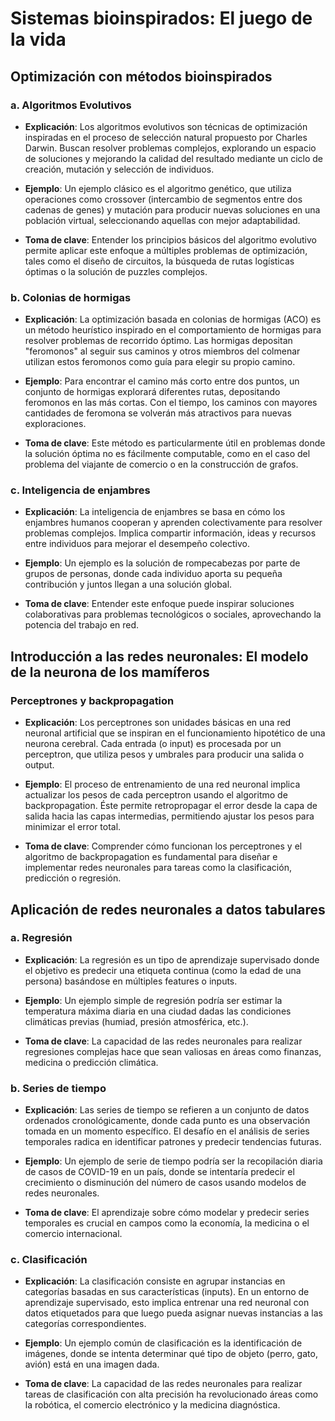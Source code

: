 # Sistemas bioinspirados: El juego de la vida

## Optimización con métodos bioinspirados
### a. Algoritmos Evolutivos 
- **Explicación**: Los algoritmos evolutivos son técnicas de optimización inspiradas en el proceso de selección natural propuesto por Charles Darwin. Buscan resolver problemas complejos, explorando un espacio de soluciones y mejorando la calidad del resultado mediante un ciclo de creación, mutación y selección de individuos.

- **Ejemplo**: Un ejemplo clásico es el algoritmo genético, que utiliza operaciones como crossover (intercambio de segmentos entre dos cadenas de genes) y mutación para producir nuevas soluciones en una población virtual, seleccionando aquellas con mejor adaptabilidad.

- **Toma de clave**: Entender los principios básicos del algoritmo evolutivo permite aplicar este enfoque a múltiples problemas de optimización, tales como el diseño de circuitos, la búsqueda de rutas logísticas óptimas o la solución de puzzles complejos.

### b. Colonias de hormigas
- **Explicación**: La optimización basada en colonias de hormigas (ACO) es un método heurístico inspirado en el comportamiento de hormigas para resolver problemas de recorrido óptimo. Las hormigas depositan "feromonos" al seguir sus caminos y otros miembros del colmenar utilizan estos feromonos como guía para elegir su propio camino.

- **Ejemplo**: Para encontrar el camino más corto entre dos puntos, un conjunto de hormigas explorará diferentes rutas, depositando feromonos en las más cortas. Con el tiempo, los caminos con mayores cantidades de feromona se volverán más atractivos para nuevas exploraciones.

- **Toma de clave**: Este método es particularmente útil en problemas donde la solución óptima no es fácilmente computable, como en el caso del problema del viajante de comercio o en la construcción de grafos.

### c. Inteligencia de enjambres
- **Explicación**: La inteligencia de enjambres se basa en cómo los enjambres humanos cooperan y aprenden colectivamente para resolver problemas complejos. Implica compartir información, ideas y recursos entre individuos para mejorar el desempeño colectivo.

- **Ejemplo**: Un ejemplo es la solución de rompecabezas por parte de grupos de personas, donde cada individuo aporta su pequeña contribución y juntos llegan a una solución global.

- **Toma de clave**: Entender este enfoque puede inspirar soluciones colaborativas para problemas tecnológicos o sociales, aprovechando la potencia del trabajo en red.

## Introducción a las redes neuronales: El modelo de la neurona de los mamíferos

### Perceptrones y backpropagation
- **Explicación**: Los perceptrones son unidades básicas en una red neuronal artificial que se inspiran en el funcionamiento hipotético de una neurona cerebral. Cada entrada (o input) es procesada por un perceptron, que utiliza pesos y umbrales para producir una salida o output.

- **Ejemplo**: El proceso de entrenamiento de una red neuronal implica actualizar los pesos de cada perceptron usando el algoritmo de backpropagation. Éste permite retropropagar el error desde la capa de salida hacia las capas intermedias, permitiendo ajustar los pesos para minimizar el error total.

- **Toma de clave**: Comprender cómo funcionan los perceptrones y el algoritmo de backpropagation es fundamental para diseñar e implementar redes neuronales para tareas como la clasificación, predicción o regresión.

## Aplicación de redes neuronales a datos tabulares
### a. Regresión
- **Explicación**: La regresión es un tipo de aprendizaje supervisado donde el objetivo es predecir una etiqueta continua (como la edad de una persona) basándose en múltiples features o inputs.

- **Ejemplo**: Un ejemplo simple de regresión podría ser estimar la temperatura máxima diaria en una ciudad dadas las condiciones climáticas previas (humiad, presión atmosférica, etc.).

- **Toma de clave**: La capacidad de las redes neuronales para realizar regresiones complejas hace que sean valiosas en áreas como finanzas, medicina o predicción climática.

### b. Series de tiempo
- **Explicación**: Las series de tiempo se refieren a un conjunto de datos ordenados cronológicamente, donde cada punto es una observación tomada en un momento específico. El desafío en el análisis de series temporales radica en identificar patrones y predecir tendencias futuras.

- **Ejemplo**: Un ejemplo de serie de tiempo podría ser la recopilación diaria de casos de COVID-19 en un país, donde se intentaría predecir el crecimiento o disminución del número de casos usando modelos de redes neuronales.

- **Toma de clave**: El aprendizaje sobre cómo modelar y predecir series temporales es crucial en campos como la economía, la medicina o el comercio internacional.

### c. Clasificación
- **Explicación**: La clasificación consiste en agrupar instancias en categorías basadas en sus características (inputs). En un entorno de aprendizaje supervisado, esto implica entrenar una red neuronal con datos etiquetados para que luego pueda asignar nuevas instancias a las categorías correspondientes.

- **Ejemplo**: Un ejemplo común de clasificación es la identificación de imágenes, donde se intenta determinar qué tipo de objeto (perro, gato, avión) está en una imagen dada.

- **Toma de clave**: La capacidad de las redes neuronales para realizar tareas de clasificación con alta precisión ha revolucionado áreas como la robótica, el comercio electrónico y la medicina diagnóstica.
